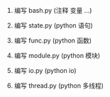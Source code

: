 1. 编写 bash.py (注释 变量 ...)

2. 编写 state.py (python 语句)

3. 编写 func.py (python 函数)

4. 编写 module.py (python 模块)

5. 编写 io.py (python io)

6. 编写 thread.py (python 多线程)